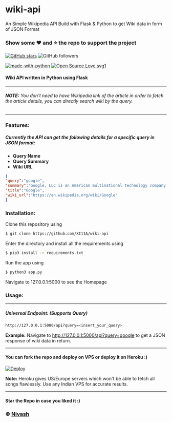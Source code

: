 # wiki-api
An Simple Wikipedia API Build with Flask &amp; Python to get Wiki data in form of JSON Format

### Show some :heart: and :star: the repo to support the project

[![GitHub stars](https://img.shields.io/github/stars/XI11A/wiki-api.svg?style=social&label=Star)](https://github.com/XI11A/wiki-api) ![GitHub followers](https://img.shields.io/github/followers/xi11a.svg?style=social&label=Follow)

[![made-with-python](https://img.shields.io/badge/Made%20with-Python-1f425f.svg)](https://www.python.org/) [![Open Source Love svg1](https://badges.frapsoft.com/os/v1/open-source.svg?v=103)](https://github.com/ellerbrock/open-source-badges/)

#### Wiki API written in Python using Flask  

 ---
###### **NOTE:** You don't need to have Wikipedia link of the article in order to fetch the article details, you can directly search wiki by the query. 
 ---

### **Features**:
##### Currently the API can get the following details for a specific query in JSON format:
- **Query Name**
- **Query Summary**
- **Wiki URL**


```json
{
"query":"google",
"summary":"Google, LLC is an American multinational technology company that specializes in Internet-related services and products, which include online advertising technologies, a search engine, cloud computing, software, and hardware.",
"title":"Google",
"wiki_url":"https://en.wikipedia.org/wiki/Google"
}
```

### **Installation**:

Clone this repository using
```sh
$ git clone https://github.com/XI11A/wiki-api
```
Enter the directory and install all the requirements using
```sh
$ pip3 install -r requirements.txt
```
Run the app using
```sh
$ python3 app.py
```
Navigate to 127.0.0.1:5000 to see the Homepage

### **Usage**:

---
##### **Universal Endpoint**: (Supports Query)
```sh
http://127.0.0.1:5000/api?query=<insert_your_query>
```
**Example:** Navigate to http://127.0.0.1:5000/api?query=google to get a JSON response of wiki data in return.

----

#### You can fork the repo and deploy on VPS or deploy it on Heroku :)  

[![Deploy](https://www.herokucdn.com/deploy/button.svg)](https://heroku.com/deploy?template=https://github.com/XI11A/wiki-api/tree/master)

**Note:** Heroku gives US/Europe servers which won't be able to fetch all songs flawlessly. Use any Indian VPS for accurate results.

---

#### Star the Repo in case you liked it :)

### © [Nivash](https://xi11a.github.io)
